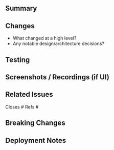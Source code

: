 ## Summary
<!--Briefly explain the purpose of this PR and the user impact.-->

## Changes
- What changed at a high level?
- Any notable design/architecture decisions?

## Testing
<!--Testing done to ensure it works as intended-->

## Screenshots / Recordings (if UI)
<!--Attach images or short videos/GIFs showcasing changes. -->

## Related Issues
Closes #
Refs #

## Breaking Changes
<!--Describe any breaking behavior and required follow-up actions.-->

## Deployment Notes
<!--Mention any infra/config changes (Dockerfiles, docker-compose, Nginx, env vars).-->


